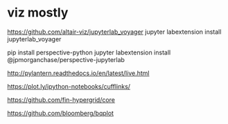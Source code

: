 # viz mostly

https://github.com/altair-viz/jupyterlab_voyager
jupyter labextension install jupyterlab_voyager

pip install perspective-python
jupyter labextension install @jpmorganchase/perspective-jupyterlab

http://pylantern.readthedocs.io/en/latest/live.html

https://plot.ly/ipython-notebooks/cufflinks/

https://github.com/fin-hypergrid/core

https://github.com/bloomberg/bqplot
